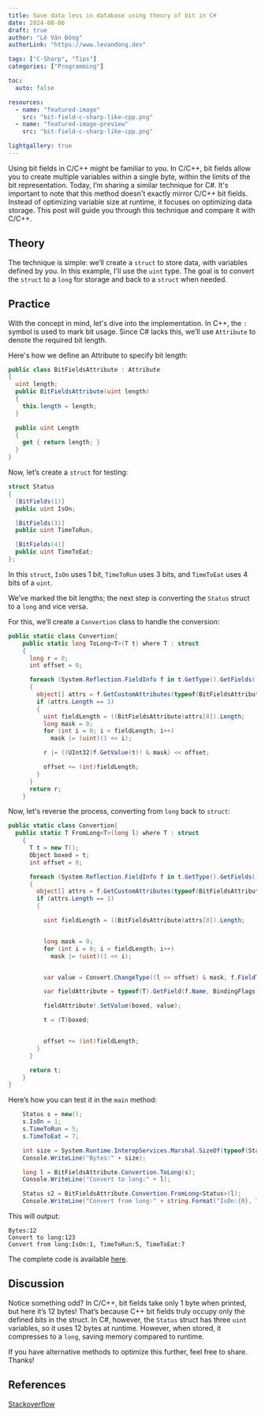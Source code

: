 ```yaml
---
title: Save data less in database using theory of bit in C#
date: 2024-08-06
draft: true
author: "Lê Văn Đông"
authorLink: "https://www.levandong.dev"

tags: ["C-Sharp", "Tips"]
categories: ["Programming"]

toc:
  auto: false

resources:
  - name: "featured-image"
    src: "bit-field-c-sharp-like-cpp.png"
  - name: "featured-image-preview"
    src: "bit-field-c-sharp-like-cpp.png"

lightgallery: true
---
```


Using bit fields in C/C++ might be familiar to you. In C/C++, bit fields allow you to create multiple variables within a single byte, within the limits of the bit representation. Today, I’m sharing a similar technique for C#. It's important to note that this method doesn't exactly mirror C/C++ bit fields. Instead of optimizing variable size at runtime, it focuses on optimizing data storage. This post will guide you through this technique and compare it with C/C++.

## Theory

The technique is simple: we’ll create a `struct` to store data, with variables defined by you. In this example, I'll use the `uint` type. The goal is to convert the `struct` to a `long` for storage and back to a `struct` when needed.

## Practice

With the concept in mind, let's dive into the implementation. In C++, the `:` symbol is used to mark bit usage. Since C# lacks this, we’ll use `Attribute` to denote the required bit length.

Here's how we define an Attribute to specify bit length:

```csharp
public class BitFieldsAttribute : Attribute
{
  uint length;
  public BitFieldsAttribute(uint length)
  {
    this.length = length;
  }

  public uint Length
  {
    get { return length; }
  }
}
```

Now, let’s create a `struct` for testing:

```csharp
struct Status
{
  [BitFields(1)]
  public uint IsOn;

  [BitFields(3)]
  public uint TimeToRun;

  [BitFields(4)]
  public uint TimeToEat;
};
```

In this `struct`, `IsOn` uses 1 bit, `TimeToRun` uses 3 bits, and `TimeToEat` uses 4 bits of a `uint`.

We’ve marked the bit lengths; the next step is converting the `Status` struct to a `long` and vice versa.

For this, we’ll create a `Convertion` class to handle the conversion:

```csharp
public static class Convertion{
    public static long ToLong<T>(T t) where T : struct
    {
      long r = 0;
      int offset = 0;

      foreach (System.Reflection.FieldInfo f in t.GetType().GetFields())
      {
        object[] attrs = f.GetCustomAttributes(typeof(BitFieldsAttribute), false);
        if (attrs.Length == 1)
        {
          uint fieldLength = ((BitFieldsAttribute)attrs[0]).Length;
          long mask = 0;
          for (int i = 0; i < fieldLength; i++)
            mask |= (uint)(1 << i);

          r |= ((UInt32)f.GetValue(t)! & mask) << offset;

          offset += (int)fieldLength;
        }
      }
      return r;
    }
```

Now, let's reverse the process, converting from `long` back to `struct`:

```csharp
public static class Convertion{
  public static T FromLong<T>(long l) where T : struct
    {
      T t = new T();
      Object boxed = t;
      int offset = 0;

      foreach (System.Reflection.FieldInfo f in t.GetType().GetFields())
      {
        object[] attrs = f.GetCustomAttributes(typeof(BitFieldsAttribute), false);
        if (attrs.Length == 1)
        {

          uint fieldLength = ((BitFieldsAttribute)attrs[0]).Length;


          long mask = 0;
          for (int i = 0; i < fieldLength; i++)
            mask |= (uint)(1 << i);


          var value = Convert.ChangeType((l >> offset) & mask, f.FieldType);

          var fieldAttribute = typeof(T).GetField(f.Name, BindingFlags.Instance | BindingFlags.Public);

          fieldAttribute!.SetValue(boxed, value);

          t = (T)boxed;


          offset += (int)fieldLength;
        }
      }

      return t;
    }
}
```

Here’s how you can test it in the `main` method:

```csharp
    Status s = new();
    s.IsOn = 1;
    s.TimeToRun = 5;
    s.TimeToEat = 7;

    int size = System.Runtime.InteropServices.Marshal.SizeOf(typeof(Status));
    Console.WriteLine("Bytes:" + size);

    long l = BitFieldsAttribute.Convertion.ToLong(s);
    Console.WriteLine("Convert to long:" + l);

    Status s2 = BitFieldsAttribute.Convertion.FromLong<Status>(l);
    Console.WriteLine("Convert from long:" + string.Format("IsOn:{0}, TimeToRun:{1}, TimeToEat:{2}", s2.IsOn, s2.TimeToRun, s2.TimeToEat));
```

This will output:

```plaintext
Bytes:12
Convert to long:123
Convert from long:IsOn:1, TimeToRun:5, TimeToEat:7
```

The complete code is available [here](https://www.onlinegdb.com/yL-1H1woP).

## Discussion

Notice something odd? In C/C++, bit fields take only 1 byte when printed, but here it’s 12 bytes! That’s because C++ bit fields truly occupy only the defined bits in the struct. In C#, however, the `Status` struct has three `uint` variables, so it uses 12 bytes at runtime. However, when stored, it compresses to a `long`, saving memory compared to runtime.

If you have alternative methods to optimize this further, feel free to share. Thanks!

## References

[Stackoverflow](https://stackoverflow.com/a/14591)
